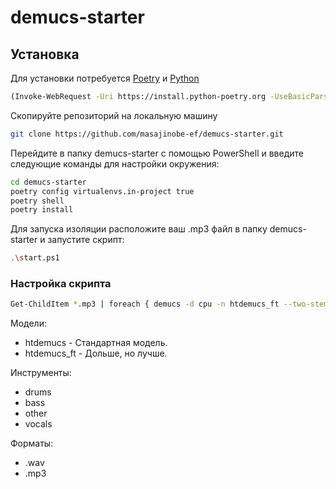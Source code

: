 # demucs-starter

## Установка

Для установки потребуется [Poetry](https://python-poetry.org/docs/#installing-with-the-official-installer) и [Python](https://www.python.org/)

```sh
(Invoke-WebRequest -Uri https://install.python-poetry.org -UseBasicParsing).Content | py -
```

Скопируйте репозиторий на локальную машину

```sh
git clone https://github.com/masajinobe-ef/demucs-starter.git
```

Перейдите в папку demucs-starter с помощью PowerShell и введите следующие команды для настройки окружения:

```sh
cd demucs-starter
poetry config virtualenvs.in-project true
poetry shell
poetry install
```

Для запуска изоляции расположите ваш .mp3 файл в папку demucs-starter и запустите скрипт:

```sh
.\start.ps1
```

### Настройка скрипта

```sh
Get-ChildItem *.mp3 | foreach { demucs -d cpu -n htdemucs_ft --two-stems=vocals --overlap 0.1 --mp3 $_.FullName }
```

Модели:

- htdemucs - Стандартная модель.
- htdemucs_ft - Дольше, но лучше.

Инструменты:

- drums
- bass
- other
- vocals

Форматы:

- .wav
- .mp3
